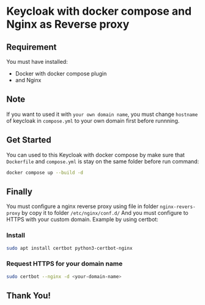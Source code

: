 # Keycloak with docker compose and Nginx as Reverse proxy
## Requirement 
You must have installed:
- Docker with docker compose plugin
- and Nginx
## Note
If you want to used it with <code>your own domain name</code>, you must change <code>hostname</code> of keycloak in <code>compose.yml</code> to your own domain first before runnning.
## Get Started
You can used to this Keycloak with docker compose by make sure that <code>Dockerfile</code> and <code>compose.yml</code> is stay on the same folder before run command:
```bash 
docker compose up --build -d
```
## Finally 
You must configure a nginx reverse proxy using file in folder <code>nginx-revers-proxy</code> by copy it to folder <code>/etc/nginx/conf.d/</code> 
And you must configure to HTTPS with your custom domain. Example by using certbot:
### Install
```bash
sudo apt install certbot python3-certbot-nginx
```
### Request HTTPS for your domain name
```bash
sudo certbot --nginx -d <your-domain-name>
```
## Thank You!
